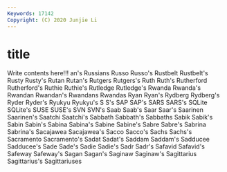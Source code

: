 ```yaml
---
Keywords: 17142
Copyright: (C) 2020 Junjie Li
---
```


# title

Write contents here!!!
an's
Russians 
Russo 
Russo's 
Rustbelt 
Rustbelt's 
Rusty 
Rusty's 
Rutan 
Rutan's 
Rutgers
Rutgers's 
Ruth 
Ruth's 
Rutherford 
Rutherford's 
Ruthie 
Ruthie's 
Rutledge 
Rutledge's 
Rwanda
Rwanda's 
Rwandan 
Rwandan's 
Rwandans 
Rwandas 
Ryan 
Ryan's 
Rydberg 
Rydberg's 
Ryder
Ryder's 
Ryukyu 
Ryukyu's 
S 
S's 
SAP 
SAP's 
SARS 
SARS's 
SQLite
SQLite's 
SUSE 
SUSE's 
SVN 
SVN's 
Saab 
Saab's 
Saar 
Saar's 
Saarinen
Saarinen's 
Saatchi 
Saatchi's 
Sabbath 
Sabbath's 
Sabbaths 
Sabik 
Sabik's 
Sabin 
Sabin's
Sabina 
Sabina's 
Sabine 
Sabine's 
Sabre 
Sabre's 
Sabrina 
Sabrina's 
Sacajawea 
Sacajawea's
Sacco 
Sacco's 
Sachs 
Sachs's 
Sacramento 
Sacramento's 
Sadat 
Sadat's 
Saddam 
Saddam's
Sadducee 
Sadducee's 
Sade 
Sade's 
Sadie 
Sadie's 
Sadr 
Sadr's 
Safavid 
Safavid's
Safeway 
Safeway's 
Sagan 
Sagan's 
Saginaw 
Saginaw's 
Sagittarius 
Sagittarius's 
Sagittariuses 
